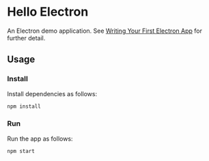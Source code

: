 # Hello Electron

An Electron demo application. See [Writing Your First Electron App](https://electronjs.org/docs/tutorial/first-app) for further detail.

## Usage

### Install

Install dependencies as follows:

```bash
npm install
```

### Run

Run the app as follows:

```bash
npm start
```

